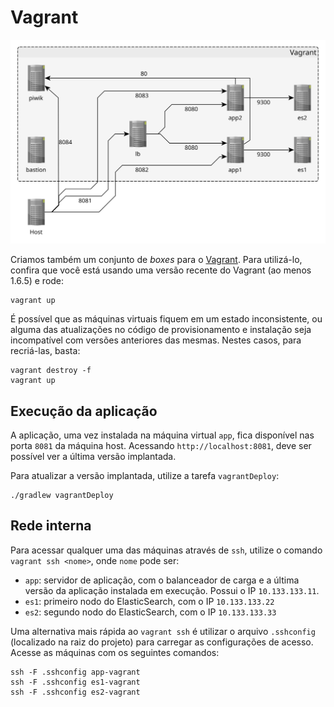 # Vagrant

[![Diagrama da rede no Vagrant](/desenvolvimento/ambiente-vagrant.svg)](/desenvolvimento/ambiente-vagrant.graphml)

Criamos também um conjunto de _boxes_ para o [Vagrant][VAGRANT]. Para utilizá-lo, confira que você está usando uma versão recente do Vagrant (ao menos 1.6.5) e rode:

```
vagrant up
```

É possível que as máquinas virtuais fiquem em um estado inconsistente, ou alguma das atualizações no código de provisionamento e instalação seja incompatível com versões anteriores das mesmas. Nestes casos, para recriá-las, basta:

```
vagrant destroy -f
vagrant up
```

## Execução da aplicação

A aplicação, uma vez instalada na máquina virtual `app`, fica disponível nas porta `8081` da máquina host. Acessando `http://localhost:8081`, deve ser possível ver a última versão implantada.
 
Para atualizar a versão implantada, utilize a tarefa `vagrantDeploy`: 

```
./gradlew vagrantDeploy
```

## Rede interna

Para acessar qualquer uma das máquinas através de `ssh`, utilize o comando `vagrant ssh <nome>`, onde `nome` pode ser:

- `app`: servidor de aplicação, com o balanceador de carga e a última versão da aplicação instalada em execução. Possui o IP `10.133.133.11`.
- `es1`: primeiro nodo do ElasticSearch, com o IP `10.133.133.22`
- `es2`: segundo nodo do ElasticSearch, com o IP `10.133.133.33`

Uma alternativa mais rápida ao `vagrant ssh` é utilizar o arquivo `.sshconfig` (localizado na raiz do projeto) para carregar as configurações de acesso. Acesse as máquinas com os seguintes comandos:

```
ssh -F .sshconfig app-vagrant
ssh -F .sshconfig es1-vagrant
ssh -F .sshconfig es2-vagrant
```

[VAGRANT]:http://vagrantup.com
